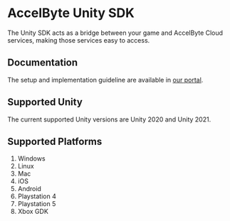 # AccelByte Unity SDK
The Unity SDK acts as a bridge between your game and AccelByte Cloud services, making those services easy to access.

## Documentation ##
The setup and implementation guideline are available in [our portal](https://docs-preview.accelbyte.io/gaming-services/getting-started/setup-game-sdk/unity-sdk/).

## Supported Unity ##
The current supported Unity versions are Unity 2020 and Unity 2021.

## Supported Platforms ##
1. Windows
1. Linux
1. Mac
1. iOS
1. Android
1. Playstation 4
1. Playstation 5
1. Xbox GDK